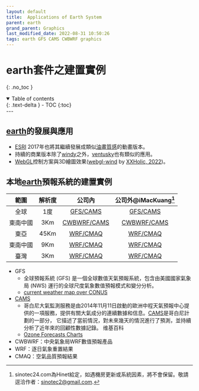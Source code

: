 ```yaml
---
layout: default
title:  Applications of Earth System
parent: earth
grand_parent: Graphics
last_modified_date: 2022-08-31 10:50:26
tags: earth GFS CAMS CWBWRF graphics
---
```


# earth套件之建置實例
{: .no_toc }

<details open markdown="block">
  <summary>
    Table of contents
  </summary>
  {: .text-delta }
- TOC
{:toc}
</details>
---

## [earth][ens]的發展與應用

- [ESRI][esri] 2017年也將其繼續發展成類似[油畫質感](http://esri.github.io/wind-js/)的動畫版本。
- 持續的商業版本除了[windy][windy]之外，[ventusky](https://www.ventusky.com/)也有類似的應用。
- [WebGL][webgl]控制方案與3D繪圖效果([webgl-wind](https://mapbox.github.io/webgl-wind/demo/) by [XXHolic, 2022][XXHolic])。

## 本地[earth][ens]預報系統的建置實例

範圍|解析度|公司內|公司外@iMacKuang[^2]
:-:|:-:|:-:|:-:
全球|1度|[GFS/CAMS](http://200.200.31.47:8080)|[GFS/CAMS](http://sinotec24.com:8080)
東南中國|3Km|[CWBWRF/CAMS](http://200.200.31.47:8083)|[CWBWRF/CAMS](http://sinotec24.com:8083)
東亞|45Km|[WRF/CMAQ](http://200.200.31.47:8084)|[WRF/CMAQ](http://sinotec24.com:8084)
東南中國|9Km|[WRF/CMAQ](http://200.200.31.47:8085)|[WRF/CMAQ](http://sinotec24.com:8085)
臺灣|3Km|[WRF/CMAQ](http://200.200.31.47:8086)|[WRF/CMAQ](http://sinotec24.com:8086)

- GFS
  - 全球預報系統 (GFS) 是一個全球數值天氣預報系統，包含由美國國家氣象局 (NWS) 運行的全球尺度氣象數值預報模式和變分分析。
  - [current weather map over CONUS ](http://www.wpc.ncep.noaa.gov/noaa/noaa.gif)
- [CAMS][CAMS_desc]
  - 哥白尼大氣監測服務是由2014年11月11日啟動的歐洲中程天氣預報中心提供的一項服務，提供有關大氣成分的連續數據和信息。[CAMS][CAMS_desc]是哥白尼計劃的一部分， 它描述了當前情況，對未來幾天的情況進行了預測，並持續分析了近年來的回顧性數據記錄。 维基百科
  - [Ozone Forecasts Charts](https://atmosphere.copernicus.eu/charts/cams/ozone-forecasts?facets=undefined&time=2022083000,102,2022090306&projection=classical_south_east_asia_and_indonesia&layer_name=composition_o3_surface)
- CWBWRF：中央氣象局WRF數值預報產品
- WRF：逐日氣象重置結果  
- CMAQ：空氣品質預報結果

[ens]: <https://earth.nullschool.net/> "earth, a visualization of global weather conditions, forecast by supercomputers, updated every three hours"
[tkw]: <https://air.nullschool.net/> "東京都環境局環境改善部大気保全課, 東京都風速"
[陈晖2016]: <https://m.fx361.com/news/2016/1119/9135816.html> "陈晖, 范玉鑫, 陈杨,及 吴天亭(2016), 吉林省WRF模式数值预报可视化系统设计, 现代农业科技2016年4期."
[esri]: <https://zh.m.wikipedia.org/zh-tw/美國環境系統研究所公司> "美國環境系統研究所公司Environmental Systems Research Institute, Inc"
[webgl]: <https://zh.wikipedia.org/zh-tw/WebGL> "WebGL是一種JavaScript API，用於在不使用外掛程式的情況下在任何相容的網頁瀏覽器中呈現互動式2D和3D圖形。"
[XXHolic]: <https://developpaper.com/how-i-build-a-wind-map-with-webgl/> "How I build a wind map with webgl, 2022-2-12"
[windy]: <https://www.windy.com/> "Windy是一家提供天氣預報服務的捷克公司，由伊沃·盧卡喬維奇於2014年11月創立。 Windy提供的天氣預報基於美國國家海洋和大氣管理局全球預報系統、歐洲中期天氣預報中心及瑞士NEMS模型的數據。"
[CAMS_desc]: <https://ads.atmosphere.copernicus.eu/cdsapp#!/dataset/cams-global-atmospheric-composition-forecasts?tab=overview> "CAMS每天2次進行全球大氣成分的5天預報，包括50多種氣狀物和7種顆粒物(沙漠塵埃、海鹽、有機物、黑碳、硫酸鹽、硝酸鹽和銨氣溶膠)。初始條件為衛星及地面觀測數據同化分析結果，允許在地面觀測數據覆蓋率低、或無法直接觀測到的大氣污染物進行估計，除此之外，它還使用到基於調查清單或觀測反衍的排放估計，以作為表面的邊界條件。"

[^2]: sinotec24.com為Hinet給定，如遇機房更新或系統因素，將不會保留。敬請逕洽作者：sinotec2@gmail.com.
